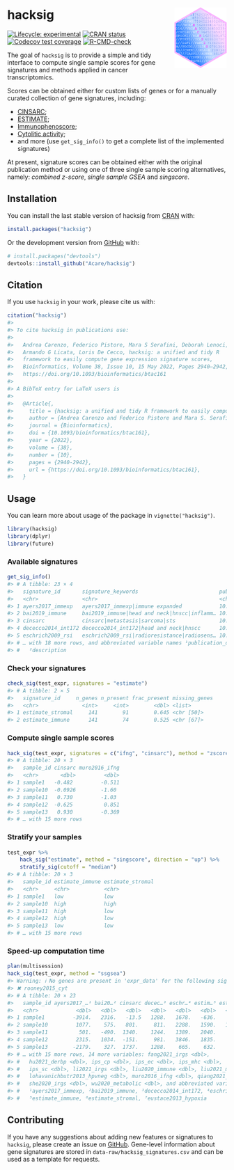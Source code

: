 
<!-- README.md is generated from README.Rmd. Please edit that file -->

# hacksig <img src="man/figures/logo.png" align="right" height="139"/>

<!-- badges: start -->

[![Lifecycle:
experimental](https://img.shields.io/badge/lifecycle-experimental-orange.svg)](https://lifecycle.r-lib.org/articles/stages.html#experimental)
[![CRAN
status](https://www.r-pkg.org/badges/version/hacksig)](https://CRAN.R-project.org/package=hacksig)
[![Codecov test
coverage](https://codecov.io/gh/Acare/hacksig/branch/master/graph/badge.svg)](https://app.codecov.io/gh/Acare/hacksig?branch=master)
[![R-CMD-check](https://github.com/Acare/hacksig/workflows/R-CMD-check/badge.svg)](https://github.com/Acare/hacksig/actions)

<!-- badges: end -->

The goal of `hacksig` is to provide a simple and tidy interface to
compute single sample scores for gene signatures and methods applied in
cancer transcriptomics.

Scores can be obtained either for custom lists of genes or for a
manually curated collection of gene signatures, including:

- [CINSARC](https://doi.org/10.1038/nm.2174);
- [ESTIMATE](https://doi.org/10.1038/ncomms3612);
- [Immunophenoscore](https://doi.org/10.1016/j.celrep.2016.12.019);
- [Cytolitic activity](https://doi.org/10.1016/j.cell.2014.12.033);
- and more (use `get_sig_info()` to get a complete list of the
  implemented signatures)

At present, signature scores can be obtained either with the original
publication method or using one of three single sample scoring
alternatives, namely: *combined z-score*, *single sample GSEA* and
*singscore*.

## Installation

You can install the last stable version of hacksig from
[CRAN](https://CRAN.R-project.org) with:

``` r
install.packages("hacksig")
```

Or the development version from [GitHub](https://github.com/) with:

``` r
# install.packages("devtools")
devtools::install_github("Acare/hacksig")
```

## Citation

If you use `hacksig` in your work, please cite us with:

``` r
citation("hacksig")
#> 
#> To cite hacksig in publications use:
#> 
#>   Andrea Carenzo, Federico Pistore, Mara S Serafini, Deborah Lenoci,
#>   Armando G Licata, Loris De Cecco, hacksig: a unified and tidy R
#>   framework to easily compute gene expression signature scores,
#>   Bioinformatics, Volume 38, Issue 10, 15 May 2022, Pages 2940–2942,
#>   https://doi.org/10.1093/bioinformatics/btac161
#> 
#> A BibTeX entry for LaTeX users is
#> 
#>   @Article{,
#>     title = {hacksig: a unified and tidy R framework to easily compute gene expression signature scores},
#>     author = {Andrea Carenzo and Federico Pistore and Mara S. Serafini and Deborah Lenoci and Armando G. Licata and Loris {De Cecco}},
#>     journal = {Bioinformatics},
#>     doi = {10.1093/bioinformatics/btac161},
#>     year = {2022},
#>     volume = {38},
#>     number = {10},
#>     pages = {2940-2942},
#>     url = {https://doi.org/10.1093/bioinformatics/btac161},
#>   }
```

## Usage

You can learn more about usage of the package in `vignette("hacksig")`.

``` r
library(hacksig)
library(dplyr)
library(future)
```

### Available signatures

``` r
get_sig_info()
#> # A tibble: 23 × 4
#>   signature_id       signature_keywords                          publi…¹ descr…²
#>   <chr>              <chr>                                       <chr>   <chr>  
#> 1 ayers2017_immexp   ayers2017_immexp|immune expanded            10.117… Immune…
#> 2 bai2019_immune     bai2019_immune|head and neck|hnscc|inflamm… 10.115… Immune…
#> 3 cinsarc            cinsarc|metastasis|sarcoma|sts              10.103… Biomar…
#> 4 dececco2014_int172 dececco2014_int172|head and neck|hnscc      10.109… Signat…
#> 5 eschrich2009_rsi   eschrich2009_rsi|radioresistance|radiosens… 10.101… Genes …
#> # … with 18 more rows, and abbreviated variable names ¹​publication_doi,
#> #   ²​description
```

### Check your signatures

``` r
check_sig(test_expr, signatures = "estimate")
#> # A tibble: 2 × 5
#>   signature_id     n_genes n_present frac_present missing_genes
#>   <chr>              <int>     <int>        <dbl> <list>       
#> 1 estimate_stromal     141        91        0.645 <chr [50]>   
#> 2 estimate_immune      141        74        0.525 <chr [67]>
```

### Compute single sample scores

``` r
hack_sig(test_expr, signatures = c("ifng", "cinsarc"), method = "zscore")
#> # A tibble: 20 × 3
#>   sample_id cinsarc muro2016_ifng
#>   <chr>       <dbl>         <dbl>
#> 1 sample1   -0.482         -0.511
#> 2 sample10  -0.0926        -1.60 
#> 3 sample11   0.730         -1.03 
#> 4 sample12  -0.625          0.851
#> 5 sample13   0.930         -0.369
#> # … with 15 more rows
```

### Stratify your samples

``` r
test_expr %>% 
    hack_sig("estimate", method = "singscore", direction = "up") %>% 
    stratify_sig(cutoff = "median")
#> # A tibble: 20 × 3
#>   sample_id estimate_immune estimate_stromal
#>   <chr>     <chr>           <chr>           
#> 1 sample1   low             low             
#> 2 sample10  high            high            
#> 3 sample11  high            low             
#> 4 sample12  high            low             
#> 5 sample13  low             low             
#> # … with 15 more rows
```

### Speed-up computation time

``` r
plan(multisession)
hack_sig(test_expr, method = "ssgsea")
#> Warning: ℹ No genes are present in 'expr_data' for the following signatures:
#> ✖ rooney2015_cyt
#> # A tibble: 20 × 23
#>   sample_id ayers2017_…¹ bai20…² cinsarc decec…³ eschr…⁴ estim…⁵ estim…⁶ eusta…⁷
#>   <chr>            <dbl>   <dbl>   <dbl>   <dbl>   <dbl>   <dbl>   <dbl>   <dbl>
#> 1 sample1         -3914.   2316.   -13.5   1288.   1678.   -636.    778.    49.4
#> 2 sample10         1077.    575.   801.     811.   2288.   1590.   1297.  1556. 
#> 3 sample11          501.   -490.  1340.    1244.   1389.   2040.    512.  -210. 
#> 4 sample12         2315.   1034.  -151.     981.   3846.   1835.    772.  2138. 
#> 5 sample13        -2179.    327.  1737.    1288.    665.    632.    778.  2249. 
#> # … with 15 more rows, 14 more variables: fang2021_irgs <dbl>,
#> #   hu2021_derbp <dbl>, ips_cp <dbl>, ips_ec <dbl>, ips_mhc <dbl>,
#> #   ips_sc <dbl>, li2021_irgs <dbl>, liu2020_immune <dbl>, liu2021_mgs <dbl>,
#> #   lohavanichbutr2013_hpvneg <dbl>, muro2016_ifng <dbl>, qiang2021_irgs <dbl>,
#> #   she2020_irgs <dbl>, wu2020_metabolic <dbl>, and abbreviated variable names
#> #   ¹​ayers2017_immexp, ²​bai2019_immune, ³​dececco2014_int172, ⁴​eschrich2009_rsi,
#> #   ⁵​estimate_immune, ⁶​estimate_stromal, ⁷​eustace2013_hypoxia
```

## Contributing

If you have any suggestions about adding new features or signatures to
`hacksig`, please create an issue on
[GitHub](https://github.com/Acare/hacksig/issues). Gene-level
information about gene signatures are stored in
`data-raw/hacksig_signatures.csv` and can be used as a template for
requests.
